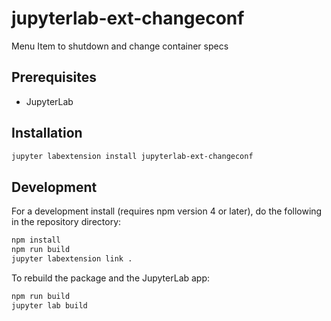 # jupyterlab-ext-changeconf

Menu Item to shutdown and change container specs


## Prerequisites

* JupyterLab

## Installation

```bash
jupyter labextension install jupyterlab-ext-changeconf
```

## Development

For a development install (requires npm version 4 or later), do the following in the repository directory:

```bash
npm install
npm run build
jupyter labextension link .
```

To rebuild the package and the JupyterLab app:

```bash
npm run build
jupyter lab build
```

